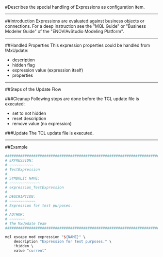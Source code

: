 #Describes the special handling of Expressions as configuration item.

----
##Introduction
Expressions are evaluated against business objects or connections. For a deep
instruction see the "MQL Guide" or "Business Modeler Guide" of the
"ENOVIAvStudio Modeling Platform".

----
##Handled Properties
This expression properties could be handled from !MxUpdate:
 * description
 * hidden flag
 * expression value (expression itself)
 * properties

----
##Steps of the Update Flow

###Cleanup
Following steps are done before the TCL update file is executed:
 * set to not hidden
 * reset description
 * remove value (no expression)

###Update
The TCL update file is executed.

----
##Example
```TCL
################################################################################
# EXPRESSION:
# ~~~~~~~~~~~
# TestExpression
#
# SYMBOLIC NAME:
# ~~~~~~~~~~~~~~
# expression_TestExpression
#
# DESCRIPTION:
# ~~~~~~~~~~~~
# Expression for test purposes.
#
# AUTHOR:
# ~~~~~~~
# The MxUpdate Team
################################################################################

mql escape mod expression "${NAME}" \
    description "Expression for test purposes." \
    !hidden \
    value "current"
```
